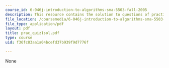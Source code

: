 ```yaml
---
course_id: 6-046j-introduction-to-algorithms-sma-5503-fall-2005
description: This resource contains the solution to questions of practice quiz 1.
file_location: /coursemedia/6-046j-introduction-to-algorithms-sma-5503-fall-2005/f36fc83aa1a04bcefd37b939f9d7776f_prac_quiz1sol.pdf
file_type: application/pdf
layout: pdf
title: prac_quiz1sol.pdf
type: course
uid: f36fc83aa1a04bcefd37b939f9d7776f

---
```

None
